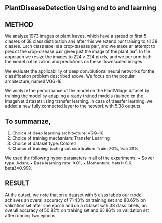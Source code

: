 ## PlantDiseaseDetection Using end to end learning


## METHOD

We analyze 1973 images of plant leaves, which have a spread of first 5 classes of 38 class distribution and after this we extend our training to all 38 classes. Each class label is a crop-disease pair, and we make an attempt to predict the crop-disease pair given just the image of the plant leaf. In the approach we resize the images to 224 × 224 pixels, and we perform both the model optimization and predictions on these downscaled images.

We evaluate the applicability of deep convolutional neural networks for the classification problem described above. We focus on the popular architecture, named VGG-16.

We analyze the performance of the model on the PlantVillage dataset by training the model by adapting already trained models (trained on the ImageNet dataset) using transfer learning. In case of transfer learning, we added a new fully connected layer to the network with 5/38 outputs. 

 ## To summarize, 
1. Choice of deep learning architecture:
VGG-16
2. Choice of training mechanism:
Transfer Learning
3. Choice of dataset type:
Colored
4. Choice of training-testing set distribution:
Train: 70%, Val: 30%


We used the following hyper-parameters in all of the experiments:
• Solver type: Adam,
• Base learning rate: 0.01,
• Momentum: beta1=0.9, beta2=0.999,

## RESULT

At the outset, we note that on a dataset with 5 class labels our model achieves an overall accuracy of 71.43% on training set and 80.65% on validation set after one epoch and on a dataset with 38 class labels, an overall accuracy of 50.82% on training set and 60.86% on validation set after running two epochs.





